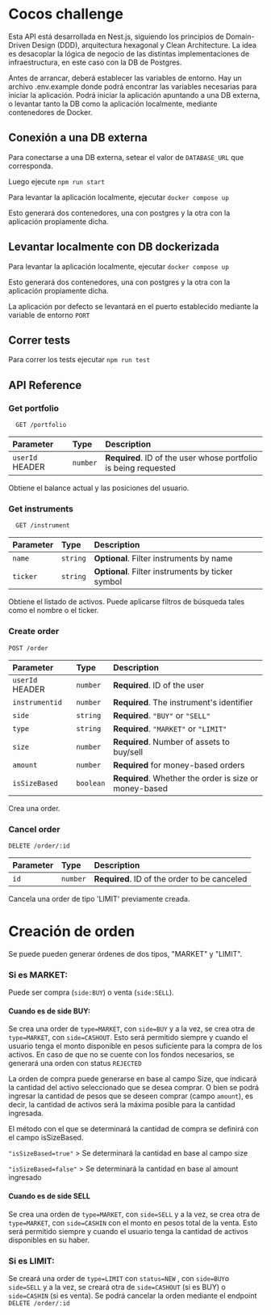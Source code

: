 
# Cocos challenge

Esta API está desarrollada en Nest.js, siguiendo los principios de Domain-Driven Design (DDD), arquitectura hexagonal y Clean Architecture. La idea es desacoplar la lógica de negocio de las distintas implementaciones de infraestructura, en este caso con la DB de Postgres.

Antes de arrancar, deberá establecer las variables de entorno. Hay un archivo .env.example donde podrá encontrar las variables necesarias para iniciar la aplicación. Podrá iniciar la aplicación apuntando a una DB externa, o levantar tanto la DB como la aplicación localmente, mediante contenedores de Docker.
## Conexión a una DB externa

Para conectarse a una DB externa, setear el valor de ```DATABASE_URL``` que corresponda.

Luego ejecute ```npm run start```


Para levantar la aplicación localmente, ejecutar ```docker compose up```

Esto generará dos contenedores, una con postgres y la otra con la aplicación propiamente dicha.


## Levantar localmente con DB dockerizada

Para levantar la aplicación localmente, ejecutar ```docker compose up```

Esto generará dos contenedores, una con postgres y la otra con la aplicación propiamente dicha.

La aplicación por defecto se levantará en el puerto establecido mediante la variable de entorno ```PORT```


## Correr tests

Para correr los tests ejecutar ```npm run test```


## API Reference

### Get portfolio

```http
  GET /portfolio
```

| Parameter    | Type     | Description                                         |
| :----------- | :------- | :-------------------------------------------------- |
| `userId` HEADER     | `number` | **Required**. ID of the user whose portfolio is being requested |

Obtiene el balance actual y las posiciones del usuario.

### Get instruments

```http
  GET /instrument
```

| Parameter    | Type     | Description                                         |
| :----------- | :------- | :-------------------------------------------------- |
| `name`       | `string` | **Optional**. Filter instruments by name            |
| `ticker`     | `string` | **Optional**. Filter instruments by ticker symbol   |

Obtiene el listado de activos. Puede aplicarse filtros de búsqueda tales como el nombre o el ticker.

### Create order

```http
POST /order
```

| Parameter     | Type      | Description                                               |
| :------------ | :-------- | :-------------------------------------------------------- |
| `userId` HEADER| `number`  | **Required**. ID of the user                             |
| `instrumentid`| `number`  | **Required**. The instrument's identifier                |
| `side`        | `string`  | **Required**. `"BUY"` or `"SELL"`                        |
| `type`        | `string`  | **Required**. `"MARKET"` or `"LIMIT"`                    |
| `size`        | `number`  | **Required**. Number of assets to buy/sell               |
| `amount`      | `number`  | **Required** for money-based orders                      |
| `isSizeBased` | `boolean` | **Required**. Whether the order is size or money-based   |

Crea una order.

### Cancel order


```http
DELETE /order/:id
```
| Parameter | Type     | Description                                  |
| :-------- | :------- | :------------------------------------------- |
| `id`      | `number` | **Required**. ID of the order to be canceled |

Cancela una order de tipo 'LIMIT' previamente creada.
# Creación de orden

Se puede pueden generar órdenes de dos tipos, "MARKET" y "LIMIT". 

### Si es MARKET:

Puede ser compra (`side:BUY`) o venta (`side:SELL`).

#### Cuando es de side BUY:


Se crea una order de `type=MARKET`, con `side=BUY` y a la vez, se crea otra de `type=MARKET`, con `side=CASHOUT`.
Esto será permitido siempre y cuando el usuario tenga el monto disponible en pesos suficiente para la compra de los activos. En caso de que no se cuente con los fondos necesarios, se generará una orden con status `REJECTED`

La orden de compra puede generarse en base al campo Size, que indicará la cantidad del activo seleccionado que se desea comprar. O bien se podrá ingresar la cantidad de pesos que se deseen comprar (campo `amount`), es decir, la cantidad de activos será la máxima posible para la cantidad ingresada.

El método con el que se determinará la cantidad de compra se definirá con el campo isSizeBased.

`"isSizeBased=true"` > Se determinará la cantidad en base al campo size

`"isSizeBased=false"` > Se determinará la cantidad en base al amount ingresado


#### Cuando es de side SELL

Se crea una orden de `type=MARKET`, con `side=SELL` y a la vez, se crea otra de `type=MARKET`, con `side=CASHIN` con el monto en pesos total de la venta.
Esto será permitido siempre y cuando el usuario tenga la cantidad de activos disponibles en su haber.


### Si es LIMIT:

Se creará una order de `type=LIMIT` con `status=NEW` , con `side=BUY`o `side=SELL` y a la vez, se creará otra de `side=CASHOUT` (si es BUY) o `side=CASHIN` (si es venta). 
Se podrá cancelar la orden mediante el endpoint `DELETE /order/:id` 

